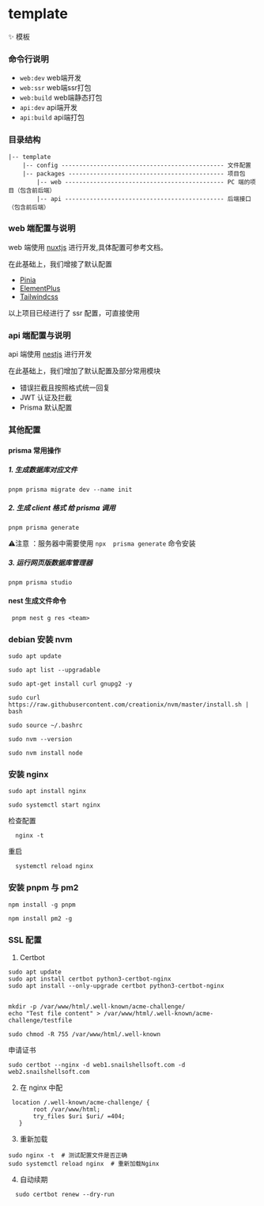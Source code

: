 # template

✨ 模板

### 命令行说明

- `web:dev` web端开发
- `web:ssr` web端ssr打包
- `web:build` web端静态打包
- `api:dev` api端开发
- `api:build` api端打包


### 目录结构

```
|-- template
    |-- config ---------------------------------------------- 文件配置
    |-- packages -------------------------------------------- 项目包
        |-- web --------------------------------------------- PC 端的项目（包含前后端）
        |-- api --------------------------------------------- 后端接口（包含前后端）
```

### web 端配置与说明

web 端使用 [nuxtjs](https://nuxt.com/) 进行开发,具体配置可参考文档。

在此基础上，我们增接了默认配置

- [Pinia](https://pinia.vuejs.org/)
- [ElementPlus](https://element-plus.org/zh-CN/)
- [Tailwindcss](https://tailwindcss.com/)

以上项目已经进行了 ssr 配置，可直接使用

### api 端配置与说明

api 端使用 [nestjs](https://docs.nestjs.com/) 进行开发

在此基础上，我们增加了默认配置及部分常用模块

- 错误拦截且按照格式统一回复
- JWT 认证及拦截
- Prisma 默认配置

### 其他配置

#### prisma 常用操作

##### 1. 生成数据库对应文件

`pnpm prisma migrate dev --name init`

##### 2. 生成 client 格式 给 prisma 调用

`pnpm prisma generate`

⚠️注意 ：服务器中需要使用 `npx  prisma generate` 命令安装

##### 3. 运行网页版数据库管理器

`pnpm prisma studio`

#### nest 生成文件命令

` pnpm nest g res <team>`

### debian 安装 nvm

`sudo apt update`

`sudo apt list --upgradable`

`sudo apt-get install curl gnupg2 -y`

`sudo curl https://raw.githubusercontent.com/creationix/nvm/master/install.sh | bash`

`sudo source ~/.bashrc`

`sudo nvm --version`

`sudo nvm install node`


### 安装 nginx

`sudo apt install nginx`

`sudo systemctl start nginx`

检查配置

```
  nginx -t
```

重启

```
  systemctl reload nginx
```

### 安装 pnpm 与 pm2

`npm install -g pnpm`

`npm install pm2 -g`


### SSL 配置

1. Certbot

```
sudo apt update
sudo apt install certbot python3-certbot-nginx
sudo apt install --only-upgrade certbot python3-certbot-nginx


mkdir -p /var/www/html/.well-known/acme-challenge/
echo "Test file content" > /var/www/html/.well-known/acme-challenge/testfile

sudo chmod -R 755 /var/www/html/.well-known

```

申请证书

```
sudo certbot --nginx -d web1.snailshellsoft.com -d web2.snailshellsoft.com

```

2. 在 nginx 中配

 ```
  location /.well-known/acme-challenge/ {
        root /var/www/html;
        try_files $uri $uri/ =404;
    }

```

3. 重新加载

```
sudo nginx -t  # 测试配置文件是否正确
sudo systemctl reload nginx  # 重新加载Nginx

```

4. 自动续期

 ```
   sudo certbot renew --dry-run
   ```

